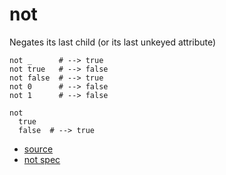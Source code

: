 
# not

Negates its last child (or its last unkeyed attribute)

```
not _      # --> true
not true   # --> false
not false  # --> true
not 0      # --> false
not 1      # --> false
```

```
not
  true
  false  # --> true
```


* [source](https://github.com/floraison/flor/tree/master/lib/flor/pcore/not.rb)
* [not spec](https://github.com/floraison/flor/tree/master/spec/pcore/not_spec.rb)


